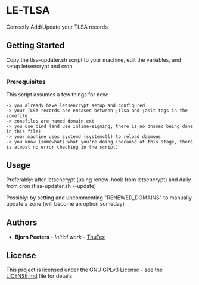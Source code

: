 # LE-TLSA

Correctly Add/Update your TLSA records

## Getting Started

Copy the tlsa-updater.sh script to your machine, edit the variables, and setup letsencrypt and cron

### Prerequisites

This script assumes a few things for now:

```
-> you already have letsencrypt setup and configured
-> your TLSA records are encased between ;tlsa and ;aslt tags in the zonefile
-> zonefiles are named domain.ext
-> you use bind (and use inline-signing, there is no dnssec being done in this file)
-> your machine uses systemd (systemctl) to reload daemons
-> you know (somewhat) what you're doing (because at this stage, there is almost no error checking in the script)
```

## Usage

Preferably: after letsencrypt (using renew-hook from letsencrypt) and daily from cron (tlsa-updater.sh --update)

Possibly: by setting and uncommenting "RENEWED_DOMAINS" to manually update a zone (will become an option someday)

## Authors

* **Bjorn Peeters** - *Initial work* - [ThuTex](https://github.com/ThuTex)

## License

This project is licensed under the GNU GPLv3 License - see the [LICENSE.md](LICENSE.md) file for details
